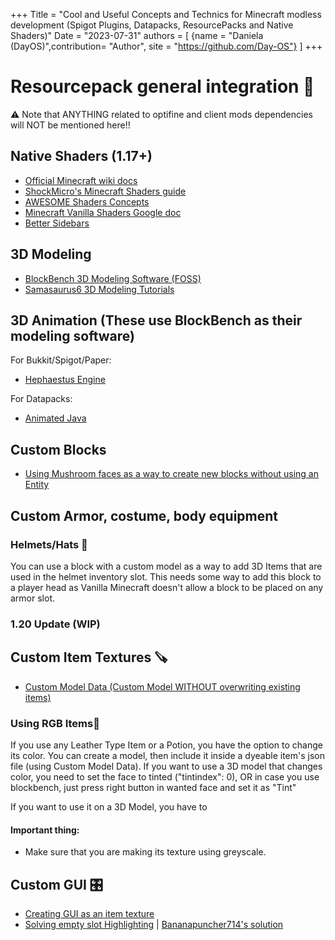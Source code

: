 +++
Title = "Cool and Useful Concepts and Technics for Minecraft modless development (Spigot Plugins, Datapacks, ResourcePacks and Native Shaders)"
Date = "2023-07-31"
authors = [
    {name = "Daniela (DayOS)",contribution= "Author", site = "https://github.com/Day-OS"}
]
+++


# Resourcepack general integration 🎨
⚠️ Note that ANYTHING related to optifine and client mods dependencies will NOT be mentioned here!!

## Native Shaders (1.17+)
- [Official Minecraft wiki docs](https://minecraft.fandom.com/wiki/Shaders)
- [ShockMicro's Minecraft Shaders guide](https://github.com/ShockMicro/Minecraft-Shaders/wiki/)
- [AWESOME Shaders Concepts](https://github.com/McTsts/mc-core-shaders)
- [Minecraft Vanilla Shaders Google doc](https://docs.google.com/document/d/15TOAOVLgSNEoHGzpNlkez5cryH3hFF3awXL5Py81EMk/edit)
- [Better Sidebars](https://github.com/5uso/SidebarDisplayExample)

## 3D Modeling 
- [BlockBench 3D Modeling Software (FOSS)](https://www.blockbench.net/)
- [Samasaurus6 3D Modeling Tutorials](https://www.youtube.com/playlist?list=PL9GkT_XFhyAJNg2EZvvp1X25oMdy1jfRW)

## 3D Animation (These use BlockBench as their modeling software)
For Bukkit/Spigot/Paper:
- [Hephaestus Engine](https://github.com/unnamed/hephaestus-engine)

For Datapacks:
- [Animated Java](https://www.blockbench.net/plugins/animated_java)

## Custom Blocks
- [Using Mushroom faces as a way to create new blocks without using an Entity](https://www.youtube.com/watch?v=al5L9e9eDHU) 

## Custom Armor, costume, body equipment 
### Helmets/Hats 🎩
You can use a block with a custom model as a way to add 3D Items that are used in the helmet inventory slot. This needs some way to add this block to a player head as Vanilla Minecraft doesn't allow a block to be placed on any armor slot.

### 1.20 Update (WIP)

## Custom Item Textures 🪚
- [Custom Model Data (Custom Model WITHOUT overwriting existing items)](https://www.planetminecraft.com/forums/communities/texturing/new-1-14-custom-item-models-tuto-578834/)

### Using RGB Items🌈

If you use any Leather Type Item or a Potion, you have the option to change its color. You can create a model, then include it inside a dyeable item's json file (using Custom Model Data). If you want to use a 3D model that changes color, you need to set the face to tinted ("tintindex": 0), OR in case you use blockbench, just press right button in wanted face and set it as "Tint"

If you want to use it on a 3D Model, you have to 

#### Important thing:
- Make sure that you are making its texture using greyscale. 

## Custom GUI 🎛️
- [Creating GUI as an item texture](https://www.youtube.com/watch?v=bv_wYNs5L6M)
- [Solving empty slot Highlighting](https://www.spigotmc.org/threads/creating-custom-guis.477434/) | [Bananapuncher714's solution](https://www.spigotmc.org/threads/negative-space-font-resource-pack.440952/)